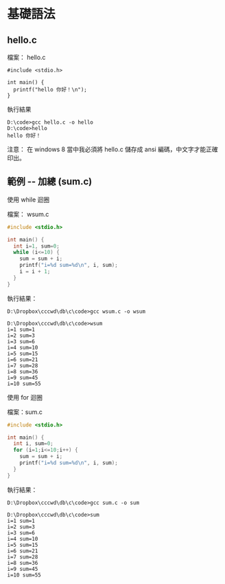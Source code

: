 # 基礎語法

## hello.c

檔案： hello.c

```
#include <stdio.h>

int main() {
  printf("hello 你好！\n");
}
```

執行結果

```
D:\code>gcc hello.c -o hello
D:\code>hello
hello 你好！
```

注意： 在 windows 8 當中我必須將 hello.c 儲存成 ansi 編碼，中文字才能正確印出。

## 範例 -- 加總 (sum.c)

使用 while 迴圈

檔案： wsum.c

```CPP
#include <stdio.h>

int main() {
  int i=1, sum=0;
  while (i<=10) {
    sum = sum + i;
    printf("i=%d sum=%d\n", i, sum);
    i = i + 1;
  }
}

```

執行結果：

```
D:\Dropbox\cccwd\db\c\code>gcc wsum.c -o wsum

D:\Dropbox\cccwd\db\c\code>wsum
i=1 sum=1
i=2 sum=3
i=3 sum=6
i=4 sum=10
i=5 sum=15
i=6 sum=21
i=7 sum=28
i=8 sum=36
i=9 sum=45
i=10 sum=55
```

使用 for 迴圈

檔案：sum.c

```CPP
#include <stdio.h>

int main() {
  int i, sum=0;
  for (i=1;i<=10;i++) {
    sum = sum + i;
    printf("i=%d sum=%d\n", i, sum);
  }	
}
```

執行結果：

```
D:\Dropbox\cccwd\db\c\code>gcc sum.c -o sum

D:\Dropbox\cccwd\db\c\code>sum
i=1 sum=1
i=2 sum=3
i=3 sum=6
i=4 sum=10
i=5 sum=15
i=6 sum=21
i=7 sum=28
i=8 sum=36
i=9 sum=45
i=10 sum=55
```

